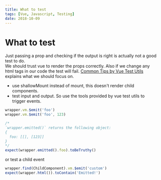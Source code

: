 ```yaml
---
title: What to test
tags: [Vue, Javascript, Testing]
date: 2018-10-09
---
```


# What to test

Just passing a prop and checking if the output is right is actually not a good test to do.  
We should trust vue to render the props correctly. Also if we change any html tags in our code the test will fail.
[Common Tips by Vue Test Utils](https://vue-test-utils.vuejs.org/guides/common-tips.html) explains what we should focus on.

- use shallowMount instead of mount, this doesn't render child components.
- test input and output. So use the tools provided by vue test utils to trigger events.

```js
wrapper.vm.$emit('foo')
wrapper.vm.$emit('foo', 123)

/*
`wrapper.emitted()` returns the following object:
{
  foo: [[], [123]]
}
*/
expect(wrapper.emitted().foo).toBeTruthy()
```

or test a child event

```js
wrapper.find(ChildComponent).vm.$emit('custom')
expect(wrapper.html()).toContain('Emitted!')
```
